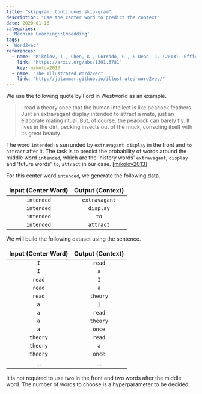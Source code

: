 ```yaml
---
title: "skipgram: Continuous skip-gram"
description: "Use the center word to predict the context"
date: 2020-01-16
categories:
- 'Machine Learning::Embedding'
tags:
- 'Word2vec'
references:
  - name: "Mikolov, T., Chen, K., Corrado, G., & Dean, J. (2013). Efficient estimation of word representations in vector space. arXiv:1301.3781"
    link: "https://arxiv.org/abs/1301.3781"
    key: mikolov2013
  - name: "The Illustrated Word2vec"
    link: "http://jalammar.github.io/illustrated-word2vec/"
---
```


We use the following quote by Ford in Westworld as an example.

> I read a theory once that the human intellect is like peacock feathers. Just an extravagant display intended to attract a mate, just an elaborate mating ritual. But, of course, the peacock can barely fly. It lives in the dirt, pecking insects out of the muck, consoling itself with its great beauty.

The word `intended` is surrunded by `extravagant display` in the front and `to attract` after it. The task is to predict the probability of words around the middle word `intended`, which are the 'history words' `extravagant`, `display` and 'future words' `to`, `attract` in our case. [[mikolov2013](#mikolov2013)]

For this center word `intended`, we generate the following data.

| Input (Center Word) | Output (Context) |
|:----:|:-----:|
| `intended` | `extravagant` |
| `intended` | `display` |
| `intended` | `to` |
| `intended` | `attract` |


We will build the following dataset using the sentence.

| Input (Center Word) | Output (Context) |
|:-----:|:-----:|
| `I` | `read` |
| `I` | `a` |
| `read` | `I` |
| `read` | `a` |
| `read` | `theory` |
| `a` | `I` |
| `a` | `read` |
| `a` | `theory` |
| `a` | `once` |
| `theory` | `read` |
| `theory` | `a` |
| `theory` | `once` |
| ... | ... |

It is not required to use two in the front and two words after the middle word. The number of words to choose is a hyperparameter to be decided.
